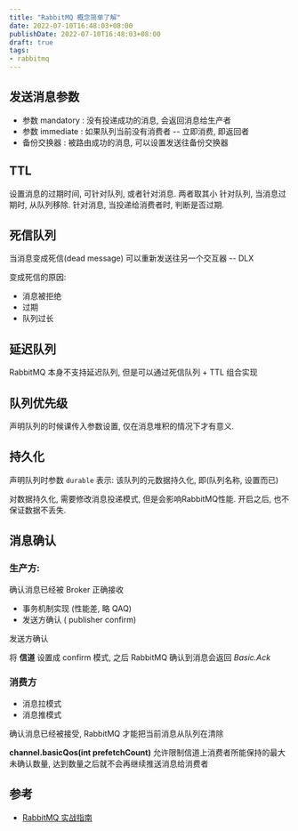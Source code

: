 ```yaml
---
title: "RabbitMQ 概念简单了解"
date: 2022-07-10T16:48:03+08:00
publishDate: 2022-07-10T16:48:03+08:00
draft: true
tags:
- rabbitmq
---
```


## 发送消息参数

- 参数 mandatory : 没有投递成功的消息, 会返回消息给生产者
- 参数 immediate : 如果队列当前没有消费者 -- 立即消费, 即返回者
- 备份交换器 : 被路由成功的消息, 可以设置发送往备份交换器

## TTL 

设置消息的过期时间, 可针对队列, 或者针对消息. 两者取其小
	针对队列, 当消息过期时, 从队列移除. 
	针对消息, 当投递给消费者时, 判断是否过期.
	

## 死信队列

当消息变成死信(dead message) 可以重新发送往另一个交互器 -- DLX

变成死信的原因:
- 消息被拒绝
- 过期
- 队列过长


## 延迟队列

RabbitMQ 本身不支持延迟队列, 但是可以通过死信队列 + TTL 组合实现


## 队列优先级

声明队列的时候课传入参数设置, 仅在消息堆积的情况下才有意义. 


## 持久化

声明队列时参数 `durable` 表示: 该队列的元数据持久化, 即(队列名称, 设置而已)

对数据持久化, 需要修改消息投递模式, 但是会影响RabbitMQ性能. 开启之后, 也不保证数据不丢失. 


## 消息确认

### 生产方:

确认消息已经被 Broker 正确接收

- 事务机制实现 (性能差, 略 QAQ)
- 发送方确认 ( publisher confirm) 
	
发送方确认

将 **信道** 设置成 confirm 模式, 之后 RabbitMQ 确认到消息会返回 *Basic.Ack*

### 消费方

- 消息拉模式
- 消息推模式

确认消息已经被接受, RabbitMQ 才能把当前消息从队列在清除

**channel.basicQos(int prefetchCount)** 
允许限制信道上消费者所能保持的最大未确认数量, 达到数量之后就不会再继续推送消息给消费者

## 参考
- [RabbitMQ 实战指南](https://book.douban.com/subject/27591386/)
